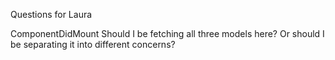 Questions for Laura

ComponentDidMount
    Should I be fetching all three models here?  Or should I be separating it into different concerns?
    